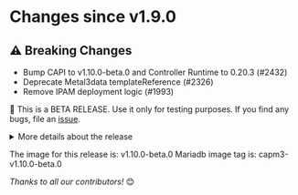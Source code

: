 <!-- markdownlint-disable no-inline-html line-length -->
# Changes since v1.9.0

## :warning: Breaking Changes

- Bump CAPI to v1.10.0-beta.0 and Controller Runtime to 0.20.3 (#2432)
- Deprecate Metal3data templateReference (#2326)
- Remove IPAM deployment logic (#1993)

:rotating_light: This is a BETA RELEASE. Use it only for testing purposes.
If you find any bugs, file an [issue](https://github.com/metal3-io/cluster-api-provider-metal3/issues/new/).

<details>
<summary>More details about the release</summary>

## :sparkles: New Features

- Deprecate NoCloudProvider and add CloudProviderEnabled (#2108)

## :bug: Bug Fixes

## :book: Documentation

- Remove IPAM manifests related links and check in release process (#2355)
- update OpenSSF CII Best Practices badge (#2304)
- Updating docs for release 1.9 (#2232)
- Improve e2e documentation (#2209)

## :seedling: Others

- Set GITHUB_TOKEN in env release wf (#2498)
- Bump CAPI to v1.10.0-rc.0 (#2487)
- Fix: pulling unused images in the middle of tests (#2271)
- Add use of IPAMprovider to e2e tests (#2348)
- Bump BMO v0.10.0-beta.0 IPAM v1.10.0-beta.0 and Ginkgo v2.23.4 (#2493)
- Bump golang.org/x/oauth2 from 0.28.0 to 0.29.0 in /hack/tools (#2490)
- Bump github.com/onsi/ginkgo/v2 from 2.23.3 to 2.23.4 (#2488)
- add labels to Dockerfile (#2483)
- Bump github.com/onsi/gomega from 1.36.3 to 1.37.0 (#2480)
- make osv-scanner scan run daily (#2484)
- Bump github.com/docker/docker from 28.0.2+incompatible to 28.0.4+incompatible in /test (#2475)
- Update e2e tests to use capi v1.10.0-beta.1 and uplift go mods to v1.10.0-beta.1 (#2462)
- Bump github.com/metal3-io/ironic-standalone-operator from 0.2.1-0.20250324064446-0dfac9b3ede6 to 0.3.0 in /test (#2473)
- Bump the github-actions group with 4 updates (#2474)
- Enable errname, errorlint, forbidigo and perfsprint linters (#2464)
- Add Honza Pokorný as a reviewer (#2476)
- do not bump major version of github actions (#2468)
- bump golang to v1.23.8 and x/net to v0.38.0 (#2469)
- E2E: Install independent Metal3 IPAM after upgrade (#2382)
- Bump sigs.k8s.io/controller-runtime from 0.20.3 to 0.20.4 (#2452)
- update the used linters list (#2437)
- update osv-scanner to v2.0.0 (#2433)
- bump tj-actions/changed-files to v46.0.1 (#2431)
- Bump github.com/onsi/ginkgo/v2 from 2.23.0 to 2.23.1 in /test (#2427)
- Bump golangci-lint to v1.64.7 (#2423)
- Move @mquhuy to emeritus reviewers (#2422)
- bump BMO to v0.9.1 (#2409)
- group all github action bumps into single PR (#2408)
- bump x/oauth2 to v0.27.0 (#2404)
- Bump the kubernetes group to v0.31.7 (#2392)
- Bump golang.org/x/net from 0.34.0 to 0.36.0 in /hack/fake-apiserver (#2401)
- Bump sigs.k8s.io/controller-runtime from 0.19.6 to 0.19.7 in /hack/fake-apiserver (#2396)
- E2E: Ensure cert-manager webhook is available (#2380)
- E2E: Unify logging and cleanup (#2381)
- Bump golang.org/x/net from 0.34.0 to 0.36.0 in /hack/tools (#2400)
- fix dependabot testing issues by re-adding "edited" (#2386)
- fix deprecation notice paragraph style (#2385)
- Change IPAM provider name to independent Metal3 IPAM in e2e test (#2384)
- E2E: Adjust Ironic kustomization patch for BMO 0.8 (#2366)
- Bump github.com/metal3-io/cluster-api-provider-metal3/api from 1.9.2 to 1.9.3 in /hack/fake-apiserver (#2369)
- Bump golang.org/x/mod from 0.23.0 to 0.24.0 in /test (#2371)
- Bump golang.org/x/crypto from 0.35.0 to 0.36.0 in /test (#2372)
- Bump github/codeql-action from 3.28.8 to 3.28.10 (#2362)
- Bump actions/cache from 4.2.0 to 4.2.2 (#2360)
- Bump cert-manager to v1.17.1 (#2358)
- Eliminate typo in networkDataSuffix (#2347)
- Bump the kubernetes group across 5 directories with 7 updates (#2333)
- Debug clusterctl upgrade test failure (#2342)
- Rewrite fetch_manifest.sh into golang (#2109)
- pin osv-scanner image in verify-release.sh (#2321)
- Bump k8s to v1.32.1 (#2317)
- workflows: sync pull_request trigger types (#2318)
- E2E: Adjust Ironic kustomization patch (#2308)
- Add miriadb image tag in release notes (#2312)
- Bump IPAM to 1.9.3 (#2298)
- Move mboukhalfa to emeritus approvers (#2307)
- Bump actions/setup-go from 5.2.0 to 5.3.0 (#2300)
- Bump softprops/action-gh-release from 2.2.0 to 2.2.1 (#2302)
- Bump github.com/spf13/pflag from 1.0.5 to 1.0.6 (#2289)
- Bump k8s.io/ deps to v0.31.5 (#2259)
- remove  kubebuilder:default=true for CloudProviderEnabled and set defaults in defaulting webhook (#2276)
- E2E: Fix Ironic kustomization (#2277)
- Add Peppi-lotta and Huy as reviewers (#2266)
- Only use Kustomize to install Ironic and BMO in e2e tests (#2240)
- Update clusterctl tests for 1.9 (#2242)
- Bump sigs.k8s.io/kustomize/api from 0.18.0 to 0.19.0 in /test (#2246)
- Bump sigs.k8s.io/kustomize/kustomize/v5 from 5.5.0 to 5.6.0 in /hack/tools (#2244)
- e2e: account for ironic-standalone-operator in pivoting tests (#2203)
- bump kubeconform to v0.6.7 (#2235)
- Fix e2e pivoting(node_reuse) test (#2212)
- Update release note generator and docs to reflect the new release workflow (#2218)
- Take the new release workflow into use (#2216)
- Parameterize scalability test (#2202)
- Remove CP scaling from e2e-feature-test (#2201)
- Bump the capi group across 4 directories with 2 updates (#2194)
- Set value of CAPM3RELEASE instead of relying on metal3-dev-env (#2183)
- Fix FROM_K8S_VERSION variable v1.30.0 -> v1.31.2 (#2172)
- Bump google/osv-scanner from 1.9.1 to 1.9.2 (#2178)
- add support for 1.10 in e2e (#2164)
- update dependabot config for release-1.9 (#2165)

## :recycle: Superseded or Reverted

[#1742](https://github.com/metal3-io/cluster-api-provider-metal3/issues/1742)
[#2320](https://github.com/metal3-io/cluster-api-provider-metal3/issues/2320)
[#2280](https://github.com/metal3-io/cluster-api-provider-metal3/issues/2280)
[#2254](https://github.com/metal3-io/cluster-api-provider-metal3/issues/2254)
[#2453](https://github.com/metal3-io/cluster-api-provider-metal3/issues/2453)
[#2428](https://github.com/metal3-io/cluster-api-provider-metal3/issues/2428)
[#2417](https://github.com/metal3-io/cluster-api-provider-metal3/issues/2417)
[#2393](https://github.com/metal3-io/cluster-api-provider-metal3/issues/2393)
[#2395](https://github.com/metal3-io/cluster-api-provider-metal3/issues/2395)
[#2398](https://github.com/metal3-io/cluster-api-provider-metal3/issues/2398)
[#2368](https://github.com/metal3-io/cluster-api-provider-metal3/issues/2368)
[#2370](https://github.com/metal3-io/cluster-api-provider-metal3/issues/2370)
[#2375](https://github.com/metal3-io/cluster-api-provider-metal3/issues/2375)
[#2352](https://github.com/metal3-io/cluster-api-provider-metal3/issues/2352)
[#2354](https://github.com/metal3-io/cluster-api-provider-metal3/issues/2354)
[#2361](https://github.com/metal3-io/cluster-api-provider-metal3/issues/2361)
[#2353](https://github.com/metal3-io/cluster-api-provider-metal3/issues/2353)
[#2351](https://github.com/metal3-io/cluster-api-provider-metal3/issues/2351)
[#2343](https://github.com/metal3-io/cluster-api-provider-metal3/issues/2343)
[#2337](https://github.com/metal3-io/cluster-api-provider-metal3/issues/2337)
[#2336](https://github.com/metal3-io/cluster-api-provider-metal3/issues/2336)
[#2338](https://github.com/metal3-io/cluster-api-provider-metal3/issues/2338)
[#2316](https://github.com/metal3-io/cluster-api-provider-metal3/issues/2316)
[#2315](https://github.com/metal3-io/cluster-api-provider-metal3/issues/2315)
[#2314](https://github.com/metal3-io/cluster-api-provider-metal3/issues/2314)
[#2303](https://github.com/metal3-io/cluster-api-provider-metal3/issues/2303)
[#2301](https://github.com/metal3-io/cluster-api-provider-metal3/issues/2301)
[#2299](https://github.com/metal3-io/cluster-api-provider-metal3/issues/2299)
[#2291](https://github.com/metal3-io/cluster-api-provider-metal3/issues/2291)
[#2292](https://github.com/metal3-io/cluster-api-provider-metal3/issues/2292)
[#2261](https://github.com/metal3-io/cluster-api-provider-metal3/issues/2261)
[#2262](https://github.com/metal3-io/cluster-api-provider-metal3/issues/2262)
[#2260](https://github.com/metal3-io/cluster-api-provider-metal3/issues/2260)
[#2245](https://github.com/metal3-io/cluster-api-provider-metal3/issues/2245)
[#2247](https://github.com/metal3-io/cluster-api-provider-metal3/issues/2247)
[#2222](https://github.com/metal3-io/cluster-api-provider-metal3/issues/2222)
[#2223](https://github.com/metal3-io/cluster-api-provider-metal3/issues/2223)
[#2220](https://github.com/metal3-io/cluster-api-provider-metal3/issues/2220)
[#2221](https://github.com/metal3-io/cluster-api-provider-metal3/issues/2221)
[#2214](https://github.com/metal3-io/cluster-api-provider-metal3/issues/2214)
[#2206](https://github.com/metal3-io/cluster-api-provider-metal3/issues/2206)
[#2204](https://github.com/metal3-io/cluster-api-provider-metal3/issues/2204)
[#2205](https://github.com/metal3-io/cluster-api-provider-metal3/issues/2205)
[#2197](https://github.com/metal3-io/cluster-api-provider-metal3/issues/2197)
[#2175](https://github.com/metal3-io/cluster-api-provider-metal3/issues/2175)
[#2177](https://github.com/metal3-io/cluster-api-provider-metal3/issues/2177)
[#2180](https://github.com/metal3-io/cluster-api-provider-metal3/issues/2180)
[#2179](https://github.com/metal3-io/cluster-api-provider-metal3/issues/2179)
[#2173](https://github.com/metal3-io/cluster-api-provider-metal3/issues/2173)

</details>

The image for this release is: v1.10.0-beta.0
Mariadb image tag is: capm3-v1.10.0-beta.0

_Thanks to all our contributors!_ 😊
